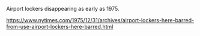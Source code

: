 Airport lockers disappearing as early as 1975. 

https://www.nytimes.com/1975/12/31/archives/airport-lockers-here-barred-from-use-airport-lockers-here-barred.html


